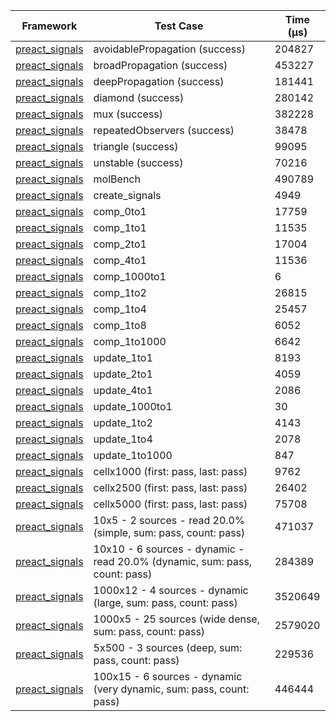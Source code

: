 | Framework | Test Case | Time (μs) |
| --- | --- | --- |
| [preact_signals](https://pub.dev/packages/preact_signals) | avoidablePropagation (success) | 204827 |
| [preact_signals](https://pub.dev/packages/preact_signals) | broadPropagation (success) | 453227 |
| [preact_signals](https://pub.dev/packages/preact_signals) | deepPropagation (success) | 181441 |
| [preact_signals](https://pub.dev/packages/preact_signals) | diamond (success) | 280142 |
| [preact_signals](https://pub.dev/packages/preact_signals) | mux (success) | 382228 |
| [preact_signals](https://pub.dev/packages/preact_signals) | repeatedObservers (success) | 38478 |
| [preact_signals](https://pub.dev/packages/preact_signals) | triangle (success) | 99095 |
| [preact_signals](https://pub.dev/packages/preact_signals) | unstable (success) | 70216 |
| [preact_signals](https://pub.dev/packages/preact_signals) | molBench | 490789 |
| [preact_signals](https://pub.dev/packages/preact_signals) | create_signals | 4949 |
| [preact_signals](https://pub.dev/packages/preact_signals) | comp_0to1 | 17759 |
| [preact_signals](https://pub.dev/packages/preact_signals) | comp_1to1 | 11535 |
| [preact_signals](https://pub.dev/packages/preact_signals) | comp_2to1 | 17004 |
| [preact_signals](https://pub.dev/packages/preact_signals) | comp_4to1 | 11536 |
| [preact_signals](https://pub.dev/packages/preact_signals) | comp_1000to1 | 6 |
| [preact_signals](https://pub.dev/packages/preact_signals) | comp_1to2 | 26815 |
| [preact_signals](https://pub.dev/packages/preact_signals) | comp_1to4 | 25457 |
| [preact_signals](https://pub.dev/packages/preact_signals) | comp_1to8 | 6052 |
| [preact_signals](https://pub.dev/packages/preact_signals) | comp_1to1000 | 6642 |
| [preact_signals](https://pub.dev/packages/preact_signals) | update_1to1 | 8193 |
| [preact_signals](https://pub.dev/packages/preact_signals) | update_2to1 | 4059 |
| [preact_signals](https://pub.dev/packages/preact_signals) | update_4to1 | 2086 |
| [preact_signals](https://pub.dev/packages/preact_signals) | update_1000to1 | 30 |
| [preact_signals](https://pub.dev/packages/preact_signals) | update_1to2 | 4143 |
| [preact_signals](https://pub.dev/packages/preact_signals) | update_1to4 | 2078 |
| [preact_signals](https://pub.dev/packages/preact_signals) | update_1to1000 | 847 |
| [preact_signals](https://pub.dev/packages/preact_signals) | cellx1000 (first: pass, last: pass) | 9762 |
| [preact_signals](https://pub.dev/packages/preact_signals) | cellx2500 (first: pass, last: pass) | 26402 |
| [preact_signals](https://pub.dev/packages/preact_signals) | cellx5000 (first: pass, last: pass) | 75708 |
| [preact_signals](https://pub.dev/packages/preact_signals) | 10x5 - 2 sources - read 20.0% (simple, sum: pass, count: pass) | 471037 |
| [preact_signals](https://pub.dev/packages/preact_signals) | 10x10 - 6 sources - dynamic - read 20.0% (dynamic, sum: pass, count: pass) | 284389 |
| [preact_signals](https://pub.dev/packages/preact_signals) | 1000x12 - 4 sources - dynamic (large, sum: pass, count: pass) | 3520649 |
| [preact_signals](https://pub.dev/packages/preact_signals) | 1000x5 - 25 sources (wide dense, sum: pass, count: pass) | 2579020 |
| [preact_signals](https://pub.dev/packages/preact_signals) | 5x500 - 3 sources (deep, sum: pass, count: pass) | 229536 |
| [preact_signals](https://pub.dev/packages/preact_signals) | 100x15 - 6 sources - dynamic (very dynamic, sum: pass, count: pass) | 446444 |
